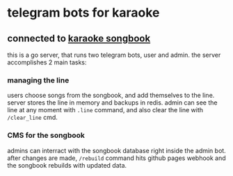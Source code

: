 # telegram bots for karaoke
## connected to [karaoke songbook](https://github.com/sukalov/karaoke)

this is a go server, that runs two telegram bots, user and admin. the server accomplishes 2 main tasks:
### managing the line
users choose songs from the songbook, and add themselves to the line. server stores the line in memory and backups in redis. admin can see the line at any moment with `.line` command, and also clear the line with `/clear_line` cmd.

### CMS for the songbook
admins can interract with the songbook database right inside the admin bot. after changes are made, `/rebuild` command hits github pages webhook and the songbook rebuilds with updated data.
